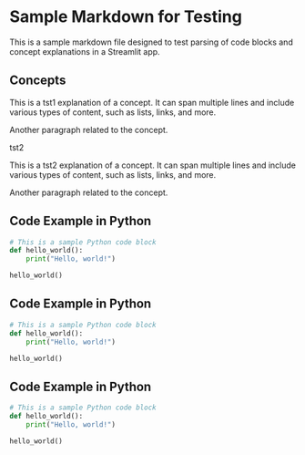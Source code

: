 # Sample Markdown for Testing

This is a sample markdown file designed to test parsing of code blocks and concept explanations in a Streamlit app.

## Concepts
<!--concept-->
This is a tst1 explanation of a concept. It can span multiple lines and include various types of content, such as lists, links, and more.

Another paragraph related to the concept.
<!--end-->
tst2
<!--concept-->
This is a tst2 explanation of a concept. It can span multiple lines and include various types of content, such as lists, links, and more.

Another paragraph related to the concept.
<!--end-->
## Code Example in Python

```python
# This is a sample Python code block
def hello_world():
    print("Hello, world!")

hello_world()
```

## Code Example in Python

```python
# This is a sample Python code block
def hello_world():
    print("Hello, world!")

hello_world()
```


## Code Example in Python

```python
# This is a sample Python code block
def hello_world():
    print("Hello, world!")

hello_world()
```
